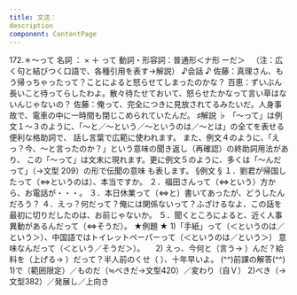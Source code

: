 ```yaml
---
title: 文法：
description
component: ContentPage
---
```



172.＊～って
名詞 ： × ＋ って
動詞・形容詞：普通形＜ナ形 ーだ＞  
（注：広く句と結びつく口語で、各種引用を表す→解説）
♪会話 ♪
佐藤：真理さん、もう帰っちゃったって？ことによると怒らせてしまったのかな？ 百恵：ずいぶん長いこと待ってらしたわよ。散々待たせておいて、怒らせたかなって言い草はないんじゃないの？ 佐藤：俺って、完全につきに見放されてるみたいだ。人身事故で、電車の中に一時間も閉じこめられていたんだ。
♯解説 ♭
「～って」は例文１～３のように、「～と／～という／～というのは／～とは」の全てを表せる便利な格助詞で、 話し言葉で広範に使われます。
また、例文４のように、「えっ？今、～と言ったのか？」という意味の聞き返し（再確認）の終助詞用法があり、 この「～って」は文末に現れます。更に例文５のように、多くは「～んだって」（→文型 209）の形で伝聞の意味 も表します。
§例文 §
１．劉君が帰国したって（⇔というのは）、本当ですか。
２．福田さんって（⇔という）方から、お電話が・・・。
３．本日休業って（⇔と）書いてあったが、どうしたんだろう？
４．えっ？何だって？俺には関係ないって？ふざけるなよ、この話を最初に切りだしたのは、お前じゃないか。
５．聞くところによると、近く人事異動があるんだって（⇔そうだ）。
★例題 ★
1)「手紙」って（＜というのは／という＞）、中国語ではトイレットペーパーって（＜というのは／という＞）
意味なんだって（＜という／そうだ＞）。    
2) えっ、今何と（言う→ ）んだ？給料を（上げる→ ）だって？半人前のくせ（ ）、十年早いよ。
(^^)前課の解答(^^)
1)で（範囲限定）／ものだ（≒べきだ→文型420）／変わり（自Ｖ）
2)べき（→文型382）／発展し／上向き
